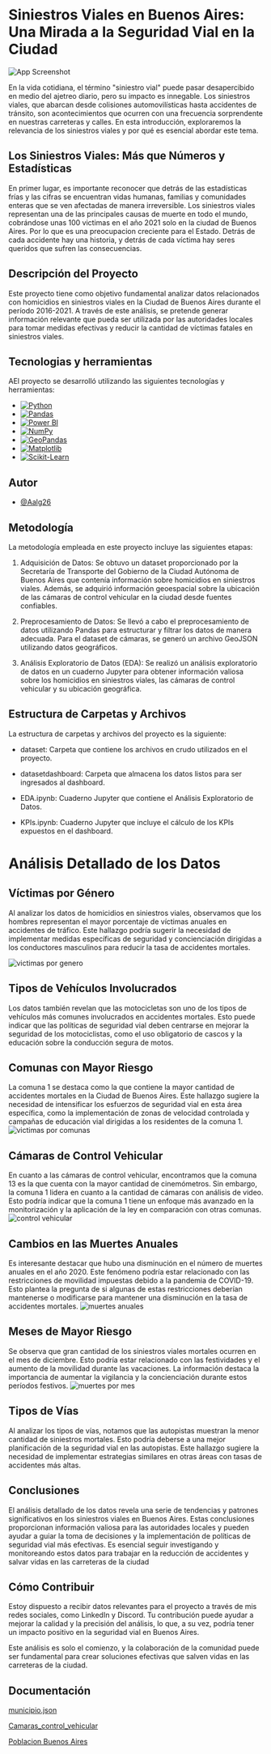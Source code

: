 
# Siniestros Viales en Buenos Aires: Una Mirada a la Seguridad Vial en la Ciudad

![App Screenshot](https://www.portafolio.co/files/article_new_multimedia/uploads/2023/06/16/648c7edc9fc7d.jpeg)






En la vida cotidiana, el término "siniestro vial" puede pasar desapercibido en medio del ajetreo diario, pero su impacto es innegable. Los siniestros viales, que abarcan desde colisiones automovilísticas hasta accidentes de tránsito, son acontecimientos que ocurren con una frecuencia sorprendente en nuestras carreteras y calles. En esta introducción, exploraremos la relevancia de los siniestros viales y por qué es esencial abordar este tema.

 ##  Los Siniestros Viales: Más que Números y Estadísticas

En primer lugar, es importante reconocer que detrás de las estadísticas frías y las cifras se encuentran vidas humanas, familias y comunidades enteras que se ven afectadas de manera irreversible. Los siniestros viales representan una de las principales causas de muerte en todo el mundo, cobrándose unas 100 victimas en el año 2021 solo en la ciudad de Buenos Aires. Por lo que es una preocupacion creciente para el Estado. Detrás de cada accidente hay una historia, y detrás de cada víctima hay seres queridos que sufren las consecuencias.

## Descripción del Proyecto
Este proyecto tiene como objetivo fundamental analizar datos relacionados con homicidios en siniestros viales en la Ciudad de Buenos Aires durante el período 2016-2021. A través de este análisis, se pretende generar información relevante que pueda ser utilizada por las autoridades locales para tomar medidas efectivas y reducir la cantidad de víctimas fatales en siniestros viales.


## Tecnologias y herramientas

AEl proyecto se desarrolló utilizando las siguientes tecnologías y herramientas: 

- [![Python](https://img.shields.io/badge/Python-3.7%20%7C%203.8%20%7C%203.9-blue?style=for-the-badge&logo=python&logoColor=white)](https://www.python.org/)
- [![Pandas](https://img.shields.io/badge/Pandas-1.0%20%7C%201.1%20%7C%201.2%20%7C%201.3-green?style=for-the-badge&logo=pandas&logoColor=white)](https://pandas.pydata.org/)
- [![Power BI](https://img.shields.io/badge/Power%20BI-Latest-orange?style=for-the-badge&logo=powerbi&logoColor=white)](https://powerbi.microsoft.com/)
- [![NumPy](https://img.shields.io/badge/NumPy-1.16%20%7C%201.17%20%7C%201.18-blue?style=for-the-badge&logo=numpy&logoColor=white)](https://numpy.org/)
- [![GeoPandas](https://img.shields.io/badge/GeoPandas-Latest-green?style=for-the-badge&logo=geopandas&logoColor=white)](https://geopandas.org/)
- [![Matplotlib](https://img.shields.io/badge/Matplotlib-3.2%20%7C%203.3%20%7C%203.4-yellow?style=for-the-badge&logo=python&logoColor=white)](https://matplotlib.org/)
- [![Scikit-Learn](https://img.shields.io/badge/Scikit--Learn-0.22%20%7C%200.23%20%7C%200.24-blue?style=for-the-badge&logo=scikit-learn&logoColor=white)](https://scikit-learn.org/)


## Autor

- [@Aalg26](https://github.com/Aalg26)


## Metodología
La metodología empleada en este proyecto incluye las siguientes etapas:

1. Adquisición de Datos: Se obtuvo un dataset proporcionado por la Secretaría de Transporte del Gobierno de la Ciudad Autónoma de Buenos Aires que contenía información sobre homicidios en siniestros viales. Además, se adquirió información geoespacial sobre la ubicación de las cámaras de control vehicular en la ciudad desde fuentes confiables.

2. Preprocesamiento de Datos: Se llevó a cabo el preprocesamiento de datos utilizando Pandas para estructurar y filtrar los datos de manera adecuada. Para el dataset de cámaras, se generó un archivo GeoJSON utilizando datos geográficos.

3. Análisis Exploratorio de Datos (EDA): Se realizó un análisis exploratorio de datos en un cuaderno Jupyter para obtener información valiosa sobre los homicidios en siniestros viales, las cámaras de control vehicular y su ubicación geográfica.

## Estructura de Carpetas y Archivos

La estructura de carpetas y archivos del proyecto es la siguiente:

- dataset: Carpeta que contiene los archivos en crudo utilizados en el proyecto.

- datasetdashboard: Carpeta que almacena los datos listos para ser ingresados al dashboard.

- EDA.ipynb: Cuaderno Jupyter que contiene el Análisis Exploratorio de Datos.

- KPIs.ipynb: Cuaderno Jupyter que incluye el cálculo de los KPIs expuestos en el dashboard.

# Análisis Detallado de los Datos
## Víctimas por Género
Al analizar los datos de homicidios en siniestros viales, observamos que los hombres representan el mayor porcentaje de víctimas anuales en accidentes de tráfico. Este hallazgo podría sugerir la necesidad de implementar medidas específicas de seguridad y concienciación dirigidas a los conductores masculinos para reducir la tasa de accidentes mortales.

![victimas por genero](https://i.imgur.com/cZjtpX5.png)
## Tipos de Vehículos Involucrados
Los datos también revelan que las motocicletas son uno de los tipos de vehículos más comunes involucrados en accidentes mortales. Esto puede indicar que las políticas de seguridad vial deben centrarse en mejorar la seguridad de los motociclistas, como el uso obligatorio de cascos y la educación sobre la conducción segura de motos.

## Comunas con Mayor Riesgo
La comuna 1 se destaca como la que contiene la mayor cantidad de accidentes mortales en la Ciudad de Buenos Aires. Este hallazgo sugiere la necesidad de intensificar los esfuerzos de seguridad vial en esta área específica, como la implementación de zonas de velocidad controlada y campañas de educación vial dirigidas a los residentes de la comuna 1.
![victimas por comunas](https://i.imgur.com/aQFglUF.png)
## Cámaras de Control Vehicular
En cuanto a las cámaras de control vehicular, encontramos que la comuna 13 es la que cuenta con la mayor cantidad de cinemómetros. Sin embargo, la comuna 1 lidera en cuanto a la cantidad de cámaras con análisis de video. Esto podría indicar que la comuna 1 tiene un enfoque más avanzado en la monitorización y la aplicación de la ley en comparación con otras comunas.
![control vehicular](https://i.imgur.com/dZjzCW3.png)
## Cambios en las Muertes Anuales
Es interesante destacar que hubo una disminución en el número de muertes anuales en el año 2020. Este fenómeno podría estar relacionado con las restricciones de movilidad impuestas debido a la pandemia de COVID-19. Esto plantea la pregunta de si algunas de estas restricciones deberían mantenerse o modificarse para mantener una disminución en la tasa de accidentes mortales.
![muertes anuales](https://i.imgur.com/oHNP2vI.png)
## Meses de Mayor Riesgo
Se observa que gran cantidad de los siniestros viales mortales ocurren en el mes de diciembre. Esto podría estar relacionado con las festividades y el aumento de la movilidad durante las vacaciones. La información destaca la importancia de aumentar la vigilancia y la concienciación durante estos períodos festivos.
![muertes por mes](https://i.imgur.com/2lzvr4I.png)
## Tipos de Vías
Al analizar los tipos de vías, notamos que las autopistas muestran la menor cantidad de siniestros mortales. Esto podría deberse a una mejor planificación de la seguridad vial en las autopistas. Este hallazgo sugiere la necesidad de implementar estrategias similares en otras áreas con tasas de accidentes más altas.

## Conclusiones
El análisis detallado de los datos revela una serie de tendencias y patrones significativos en los siniestros viales en Buenos Aires. Estas conclusiones proporcionan información valiosa para las autoridades locales y pueden ayudar a guiar la toma de decisiones y la implementación de políticas de seguridad vial más efectivas. Es esencial seguir investigando y monitoreando estos datos para trabajar en la reducción de accidentes y salvar vidas en las carreteras de la ciudad

## Cómo Contribuir
Estoy dispuesto a recibir datos relevantes para el proyecto a través de mis redes sociales, como LinkedIn y Discord. Tu contribución puede ayudar a mejorar la calidad y la precisión del análisis, lo que, a su vez, podría tener un impacto positivo en la seguridad vial en Buenos Aires.

Este análisis es solo el comienzo, y la colaboración de la comunidad puede ser fundamental para crear soluciones efectivas que salven vidas en las carreteras de la ciudad.
## Documentación

[municipio.json](https://www.ign.gob.ar/NuestrasActividades/InformacionGeoespacial/CapasSIG)

[Camaras_control_vehicular](https://data.buenosaires.gob.ar/dataset/camaras-fijas-control-vehicular)

[Poblacion Buenos Aires](https://es.wikipedia.org/wiki/Buenos_Aires)

